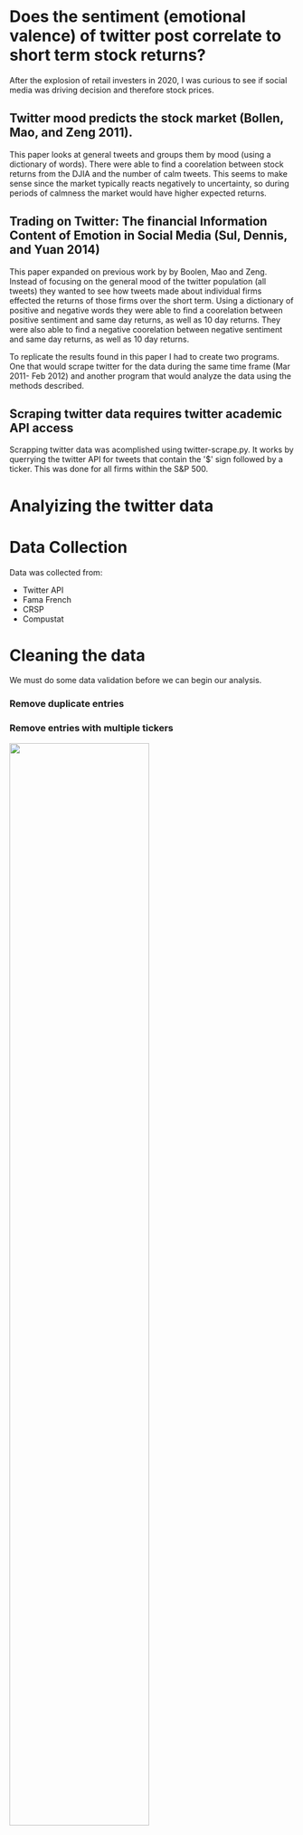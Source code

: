 # Does the sentiment (emotional valence) of twitter post correlate to short term stock returns?

After the explosion of retail investers in 2020, I was curious to see if social media was driving decision and therefore stock prices. 

## Twitter mood predicts the stock market (Bollen, Mao, and Zeng 2011). 

This paper looks at general tweets and groups them by mood (using a dictionary of words). There were able to find a coorelation between stock returns from the DJIA and the number of calm tweets. This seems to make sense since the market typically reacts negatively to uncertainty, so during periods of calmness the market would have higher expected returns.

## Trading on Twitter: The financial Information Content of Emotion in Social Media (Sul, Dennis, and Yuan 2014)

This paper expanded on previous work by by Boolen, Mao and Zeng. Instead of focusing on the general mood of the twitter population (all tweets) they wanted to see how tweets made about individual firms effected the returns of those firms over the short term. Using a dictionary of positive and negative words they were able to find a coorelation between positive sentiment and same day returns, as well as 10 day returns. They were also able to find a negative coorelation between negative sentiment and same day returns, as well as 10 day returns. 

To replicate the results found in this paper I had to create two programs. One that would scrape twitter for the data during the same time frame (Mar 2011- Feb 2012) and another program that would analyze the data using the methods described. 

## Scraping twitter data **requires twitter academic API access**

Scrapping twitter data was acomplished using twitter-scrape.py. It works by querrying the twitter API for tweets that contain the '$' sign followed by a ticker. This was done for all firms within the S&P 500. 

# Analyizing the twitter data

# Data Collection

Data was collected from:

* Twitter API
* Fama French
* CRSP
* Compustat


# Cleaning the data

We must do some data validation before we can begin our analysis. 

###  Remove duplicate entries

###  Remove entries with multiple tickers

<img src='./twitter_sent_img/twitter_multiple_tickers.png'
     width="70%">


It is important that we remove tweets that contain multiple tickers within the body, since it would be difficult to assign the sentiment of the tweet to a specific firm. 

## Assign tweets to their respective trading days


<img src='./twitter_sent_img/tweet_day_assign.png'
     width="70%">
     
Tweets made after market hours are assigned to the next trading day, since the sentiment would effect returns for the next trading day. Tweets made on Saturday and Sunday were assigned to Monday. 



# Calculate the sentiment

Sentiment was calculated using a dictionary of positive and negative sentiment words from the Harvard-IV Dictionary. 

<img src='./twitter_sent_img/sent_dict.png'
     width="100%">

The number of positive and negative words were counted per tweet.

<img src='./twitter_sent_img/sent_dict_2.png'
     width="100%">

These counts were then aggregated on a per day and per firm basis. This would give us the number of positive words per day per firm and the number of negative words per day per firm. 

## Emotional Valence Variables

We then calculate the emotional valence variables that will be used in the regressions. 

<img src='./twitter_sent_img/sent_val_vars.png'
     width="100%">

### Control Variables

<img src='./twitter_sent_img/control_var.png'
     width="100%">

If sentiment is driving the return of a firm then we would expect it to be outpreforming similar firms. Using the 6 Fama French portfolios by size & book-to-market we can determine the 'abnormal return' (CAR) or the difference in the return of the firm versus a portfolio of firms with similar size and book-to-market values. 

We control for momentum with the Control 1 (previous day returns) and Control 2 variables (previous month returns not including the previos day returns). 


# Apply regression models

<img src='./twitter_sent_img/regression_model.png'
     width="100%">

The above regression will be preformed 9 times. For each variable (Pos1, Pos2, Neg1) and for each time serries (same day, next day and next 10-day). 

## Regression Expectations if our hypothesis is correct

<img src='./twitter_sent_img/regression_expect.png'
     width="100%">
     
## Regression Results

<img src='./twitter_sent_img/regression_results.png'
     width="95%">
     
For each of the 9 regresions we have the expected sign for Beta. We have strong statistical significance in 5/9 of the regressions (P < .01), acceptable statistical significance in 2/9 of the regressions (P < .05) and no statistical significance (P > .05) in 2/9 of the regressions. 

